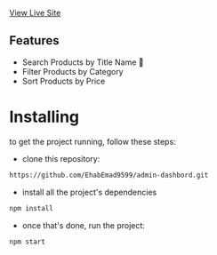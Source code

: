 
[View Live Site](https://admin-dashbord21.netlify.app/)

## Features
- Search Products by Title Name 🧐
- Filter Products by Category
- Sort Products by Price


# Installing
to get the project running, follow these steps:

- clone this repository:

```html
https://github.com/EhabEmad9599/admin-dashbord.git
```
- install all the project's dependencies
``` html
npm install
```
- once  that's done, run the project:

```html
npm start
```
